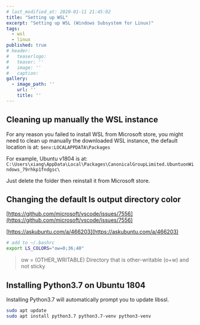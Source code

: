 ```yaml
---
# last_modified_at: 2020-01-11 21:45:02
title: "Setting up WSL"
excerpt: "Setting up WSL (Windows Subsystem for Linux)"
tags:
  - wsl
  - linux
published: true
# header:
#   teaserlogo:
#   teaser: ''
#   image: ''
#   caption:
gallery:
  - image_path: ''
    url: ''
    title: ''
---
```




## Cleaning up manually the WSL instance

For any reason you failed to install WSL from Microsoft store, you might need to clean up manually the downloaded WSL instance, the default location is at: `$env:LOCALAPPDATA\Packages`

For example, Ubuntu v1804 is at: `C:\Users\xiang\AppData\Local\Packages\CanonicalGroupLimited.UbuntuonWindows_79rhkp1fndgsc\`

Just delete the folder then reinstall it from Microsoft store.

## Changing the default ls output directory color

[https://github.com/microsoft/vscode/issues/7556](https://github.com/microsoft/vscode/issues/7556)

[https://askubuntu.com/a/466203](https://askubuntu.com/a/466203)

```bash
# add to ~/.bashrc
export LS_COLORS="ow=0;36;40"
```
> ow = (OTHER_WRITABLE)   Directory that is other-writable (o+w) and not sticky

## Installing Python3.7 on Ubuntu 1804

Installing Python3.7 will automatically prompt you to update libssl.

```bash
sudo apt update
sudo apt install python3.7 python3.7-venv python3-venv
```
